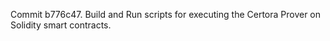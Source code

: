 Commit b776c47.                    Build and Run scripts for executing the Certora Prover on Solidity smart contracts.